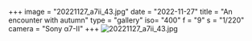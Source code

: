 +++
image = "20221127_a7ii_43.jpg"
date = "2022-11-27"
title = "An encounter with autumn"
type = "gallery"
iso= "400"
f = "9"
s = "1/220"
camera = "Sony α7-II"
+++
![20221127_a7ii_43.jpg](/images/20221127_a7ii_43.jpg)
